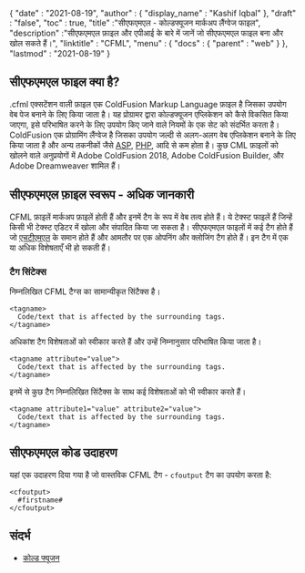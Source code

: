 {
  "date" : "2021-08-19",
  "author" : {
    "display_name" : "Kashif Iqbal"
},
  "draft" : "false",
  "toc" : true,
  "title" :"सीएफएमएल - कोल्डफ्यूजन मार्कअप लैंग्वेज फाइल",
  "description" :"सीएफएमएल फ़ाइल और एपीआई के बारे में जानें जो सीएफएमएल फाइल बना और खोल सकते हैं।",
  "linktitle" : "CFML",
  "menu" : {
    "docs" : {
      "parent" : "web"
}
},
  "lastmod" : "2021-08-19"
}

## सीएफएमएल फाइल क्या है?

.cfml एक्सटेंशन वाली फ़ाइल एक ColdFusion Markup Language फ़ाइल है जिसका उपयोग वेब पेज बनाने के लिए किया जाता है। यह प्रोग्रामर द्वारा कोल्डफ्यूजन एप्लिकेशन को कैसे विकसित किया जाएगा, इसे परिभाषित करने के लिए उपयोग किए जाने वाले नियमों के एक सेट को संदर्भित करता है। ColdFusion एक प्रोग्रामिंग लैंग्वेज है जिसका उपयोग जल्दी से अलग-अलग वेब एप्लिकेशन बनाने के लिए किया जाता है और अन्य तकनीकों जैसे [ASP](/hi/web/asp/), [PHP](/hi/programming/php/), आदि से कम होता है। कुछ CML फ़ाइलों को खोलने वाले अनुप्रयोगों में Adobe ColdFusion 2018, Adobe ColdFusion Builder, और Adobe Dreamweaver शामिल हैं।

## सीएफएमएल फ़ाइल स्वरूप - अधिक जानकारी

CFML फ़ाइलें मार्कअप फ़ाइलें होती हैं और इनमें टैग के रूप में वेब तत्व होते हैं। ये टेक्स्ट फाइलें हैं जिन्हें किसी भी टेक्स्ट एडिटर में खोला और संपादित किया जा सकता है। सीएफएमएल फाइलों में कई टैग होते हैं जो [एचटीएमएल](/hi/वेब/एचटीएमएल/) के समान होते हैं और आमतौर पर एक ओपनिंग और क्लोजिंग टैग होते हैं। इन टैग में एक या अधिक विशेषताएँ भी हो सकती हैं।

### टैग सिंटेक्स

निम्नलिखित CFML टैग्स का सामान्यीकृत सिंटैक्स है।

```
<tagname>
  Code/text that is affected by the surrounding tags.
</tagname>
```

अधिकांश टैग विशेषताओं को स्वीकार करते हैं और उन्हें निम्नानुसार परिभाषित किया जाता है।

```
<tagname attribute="value">
  Code/text that is affected by the surrounding tags.
</tagname>
```

इनमें से कुछ टैग निम्नलिखित सिंटैक्स के साथ कई विशेषताओं को भी स्वीकार करते हैं।

```
<tagname attribute1="value" attribute2="value">
  Code/text that is affected by the surrounding tags.
</tagname>
```

## सीएफएमएल कोड उदाहरण

यहां एक उदाहरण दिया गया है जो वास्तविक CFML टैग - `cfoutput` टैग का उपयोग करता है:

```
<cfoutput>
  #firstname#
</cfoutput>
```

## संदर्भ

* [कोल्ड फ्यूजन](https://www.quackit.com/coldfusion/tutorial/)

